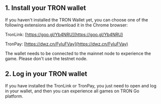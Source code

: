 ## 1. Install your TRON wallet ###

If you haven't installed the TRON Wallet yet, you can choose one of the following extensions and download it in the Chrome browser:

TronLink: [https://goo.gl/Yb4NRU](https://goo.gl/Yb4NRU)

TronPay: [https://dwz.cn/FyluFVay](https://dwz.cn/FyluFVay)

The wallet needs to be connected to the mainnet node to experience the game. Please don't use the testnet node.

## 2. Log in your TRON wallet ###

If you have installed the TronLink or TronPay, you just need to open and log in your wallet, and then you can experience all games on TRON Go platform.